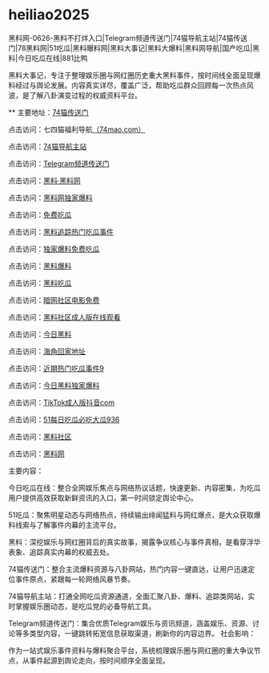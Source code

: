 # heiliao2025
黑料网-0626-黑料不打烊入口|Telegram频道传送门|74猫导航主站|74猫传送门|78黑料网|51吃瓜|黑料曝料网|黑料大事记|黑料大爆料|黑料网导航|国产吃瓜|黑料|今日吃瓜在线|881比鸭

黑料大事记，专注于整理娱乐圈与网红圈历史重大黑料事件，按时间线全面呈现爆料经过与舆论发展。内容真实详尽，覆盖广泛，帮助吃瓜群众回顾每一次热点风波，是了解八卦演变过程的权威资料平台。

** 主要地址：<a href="https://74mao.com/">74猫传送门</a>

点击访问：七四猫福利导航<a href="https://74mao.com/">（74mao.com）</a>

点击访问：<a href="https://74mao.com/">74猫导航主站</a>

点击访问：<a href="https://74mao.com/">Telegram频道传送门</a>

点击访问：<a href="https://heiliaolvzlu3.pages.dev">黑料·黑料网</a>

点击访问：<a href="https://heiliaoyvnrda.pages.dev">黑料网独家爆料</a>

点击访问：<a href="https://heiliaoxey7ic.pages.dev">免费吃瓜</a>

点击访问：<a href="https://heiliaoal51na.pages.dev">黑料追踪热门吃瓜事件</a>

点击访问：<a href="https://heiliaoavkush.pages.dev">独家爆料免费吃瓜</a>

点击访问：<a href="https://hj-143.pages.dev/">黑料爆料</a>

点击访问：<a href="https://hl374.pages.dev/">黑料吃瓜</a>

点击访问：<a href="https://aw2-02.pages.dev/">暗网社区电影免费</a>

点击访问：<a href="https://hl982.pages.dev/">黑料社区成人版在线观看</a>

点击访问：<a href="https://hl372.pages.dev/">今日黑料</a>

点击访问：<a href="https://hj-161.pages.dev/">海角回家地址</a>

点击访问：<a href="https://pi07.pages.dev/">近期热门吃瓜事件9</a>

点击访问：<a href="https://hl376.pages.dev/">今日黑料独家爆料</a>

点击访问：<a href="https://pi90.pages.dev/">TikTok成人版抖音com</a>

点击访问：<a href="https://pi22.pages.dev/">51每日吃瓜必吃大瓜936</a>

点击访问：<a href="https://hl375.pages.dev/">黑料社区</a>

点击访问：<a href="https://hl373.pages.dev/">黑料网</a>

主要内容：

今日吃瓜在线：整合全网娱乐焦点与网络热议话题，快速更新、内容密集，为吃瓜用户提供高效获取新鲜资讯的入口，第一时间锁定舆论中心。

51吃瓜：聚焦明星动态与网络热点，持续输出绯闻猛料与网红爆点，是大众获取爆料线索与了解事件内幕的主流平台。

黑料：深挖娱乐与网红圈背后的真实故事，揭露争议核心与事件真相，是看穿浮华表象、追踪真实内幕的权威去处。

74猫传送门：整合主流爆料资源与八卦网站，热门内容一键直达，让用户迅速定位事件原点，紧跟每一轮网络风暴节奏。

74猫导航主站：打通全网吃瓜资源通道，全面汇聚八卦、爆料、追踪类网站，实时掌握娱乐圈动态，是吃瓜党的必备导航工具。

Telegram频道传送门：集合优质Telegram娱乐与资讯频道，涵盖娱乐、资源、讨论等多类型内容，一键跳转拓宽信息获取渠道，刷新你的内容边界。
社会影响：

作为一站式娱乐事件资料与爆料聚合平台，系统梳理娱乐圈与网红圈的重大争议节点，从事件起源到舆论走向，按时间顺序全面呈现。

<span style="display:none;">[Canonical link](https://github.com/dd20250626/dd11）</span>
